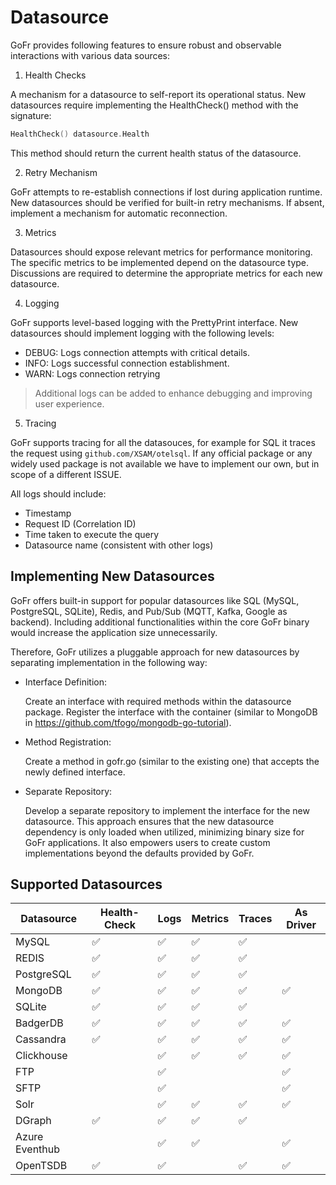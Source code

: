 # Datasource 


GoFr provides following features to ensure robust and observable interactions with various data sources:

1. Health Checks

A mechanism for a datasource to self-report its operational status.
New datasources require implementing the HealthCheck() method with the signature:
```go
HealthCheck() datasource.Health
```

This method should return the current health status of the datasource.

2. Retry Mechanism

GoFr attempts to re-establish connections if lost during application runtime.
New datasources should be verified for built-in retry mechanisms. If absent, implement a mechanism for automatic reconnection.

3. Metrics

Datasources should expose relevant metrics for performance monitoring.
The specific metrics to be implemented depend on the datasource type. Discussions are required to determine the appropriate metrics for each new datasource.

4. Logging

GoFr supports level-based logging with the PrettyPrint interface.
New datasources should implement logging with the following levels:
- DEBUG: Logs connection attempts with critical details.
- INFO: Logs successful connection establishment.
- WARN: Logs connection retrying

> Additional logs can be added to enhance debugging and improving user experience.

5. Tracing
    
GoFr supports tracing for all the datasouces, for example for SQL it traces the request using `github.com/XSAM/otelsql`.
If any official package or any widely used package is not available we have to implement our own, but in scope of a different ISSUE.


All logs should include:
- Timestamp
- Request ID (Correlation ID)
- Time taken to execute the query
- Datasource name (consistent with other logs)

## Implementing New Datasources

GoFr offers built-in support for popular datasources like SQL (MySQL, PostgreSQL, SQLite), Redis, and Pub/Sub (MQTT, Kafka, Google as backend). Including additional functionalities within the core GoFr binary would increase the application size unnecessarily.

Therefore, GoFr utilizes a pluggable approach for new datasources by separating implementation in the following way:

- Interface Definition:

   Create an interface with required methods within the datasource package.
   Register the interface with the container (similar to MongoDB in https://github.com/tfogo/mongodb-go-tutorial).


- Method Registration:

   Create a method in gofr.go (similar to the existing one) that accepts the newly defined interface.


- Separate Repository:

   Develop a separate repository to implement the interface for the new datasource.
   This approach ensures that the new datasource dependency is only loaded when utilized, minimizing binary size for GoFr applications. It also empowers users to create custom implementations beyond the defaults provided by GoFr.

## Supported Datasources

| Datasource     | Health-Check | Logs | Metrics | Traces | As Driver |
|----------------|-----------|------|------|--------|-----------|
| MySQL          | ✅         | ✅    | ✅    | ✅      |           |
| REDIS          | ✅         | ✅    | ✅    | ✅      |           |
| PostgreSQL     | ✅         | ✅    | ✅    | ✅      |           |
| MongoDB        | ✅         | ✅    | ✅    |  ✅      | ✅         |
| SQLite         | ✅         | ✅    | ✅    | ✅      |           |
| BadgerDB       | ✅         | ✅    | ✅    |    ✅    | ✅         |
| Cassandra      | ✅         | ✅    | ✅    |  ✅      | ✅         |
| Clickhouse     |           | ✅    | ✅    |   ✅     | ✅         |
| FTP            |           | ✅    |      |        | ✅         |
| SFTP           |           | ✅    |      |        | ✅         |
| Solr           |           |   ✅   |   ✅  |   ✅     |      ✅     |
| DGraph         | ✅  | ✅ |✅ |   ✅     ||
| Azure Eventhub |   | ✅ |✅ |        |✅|
| OpenTSDB       |     ✅     |   ✅   |      |   ✅     |      ✅     |


